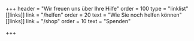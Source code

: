 +++
header = "Wir freuen uns über Ihre Hilfe"
order = 100
type = "linklist"
[[links]]
link = "/helfen"
order = 20
text = "Wie Sie noch helfen können"
[[links]]
link = "/shop"
order = 10
text = "Spenden"

+++
